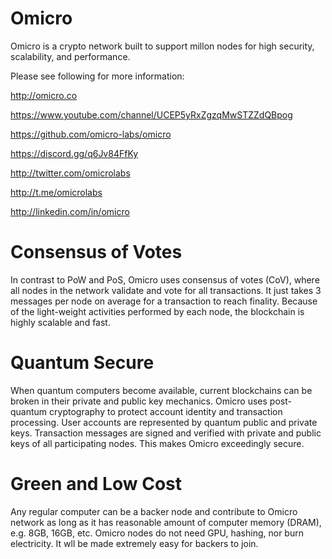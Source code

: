# Omicro

Omicro is a crypto network built to support millon nodes for high security, scalability, and performance.

Please see following for more information:

http://omicro.co

https://www.youtube.com/channel/UCEP5yRxZgzqMwSTZZdQBpog

https://github.com/omicro-labs/omicro

https://discord.gg/q6Jv84FfKy

http://twitter.com/omicrolabs

http://t.me/omicrolabs

http://linkedin.com/in/omicro


# Consensus of Votes

In contrast to PoW and PoS, Omicro uses consensus of votes (CoV), where
all nodes in the network validate and vote for all transactions. It just takes
3 messages per node on average for a transaction to reach finality. Because of 
the light-weight activities performed by each node, the blockchain is highly scalable
and fast.


# Quantum Secure

When quantum computers become available, current blockchains can be broken in their
private and public key mechanics. Omicro uses post-quantum cryptography to protect
account identity and transaction processing. User accounts are represented by
quantum public and private keys. Transaction messages are signed and verified with
private and public keys of all participating nodes. This makes Omicro exceedingly secure.


# Green and Low Cost

Any regular computer can be a backer node and contribute to Omicro network as long as it
has reasonable amount of computer memory (DRAM), e.g. 8GB, 16GB, etc. Omicro nodes do not
need GPU, hashing, nor burn electricity. It wll be made extremely easy for backers to join.

